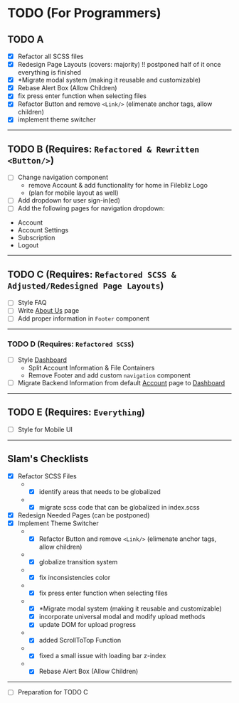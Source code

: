 # TODO (For Programmers)

## TODO A

- [X] Refactor all SCSS files
- [X] Redesign Page Layouts (covers: majority) !! postponed half of it once everything is finished
- [X] *Migrate modal system (making it reusable and customizable)
- [X] Rebase Alert Box (Allow Children)
- [X] fix press enter function when selecting files
- [X] Refactor Button and remove `<Link/>` (elimenate anchor tags, allow children)
- [X] implement theme switcher

<hr/>

## TODO B (Requires: `Refactored & Rewritten <Button/>`)

- [ ] Change navigation component
  - remove Account & add functionality for home in Filebliz Logo
  - (plan for mobile layout as well)
- [ ]  Add dropdown for user sign-in(ed)
- [ ]  Add the following pages for navigation dropdown: <br/>
  - Account <br/>
  - Account Settings <br/>
  - Subscription <br/>
  - Logout

<hr/>

## TODO C (Requires: `Refactored SCSS & Adjusted/Redesigned Page Layouts`)

- [ ] Style FAQ
- [ ] Write [About Us]() page
- [ ] Add proper information in `Footer` component

<hr/>

### TODO D (Requires: `Refactored SCSS`)

- [ ] Style [Dashboard]()
  - Split Account Information & File Containers
  - Remove Footer and add custom `navigation` component
- [ ] Migrate Backend Information from default [Account]() page to [Dashboard]()

<hr/>

## TODO E (Requires: `Everything`)

- [ ] Style for Mobile UI

<hr/>

## Slam's Checklists

- [X] Refactor SCSS Files
    - - [X] identify areas that needs to be globalized
    - - [X] migrate scss code that can be globalized in index.scss
- [X] Redesign Needed Pages (can be postponed)
- [X] Implement Theme Switcher
    - - [X] Refactor Button and remove `<Link/>` (elimenate anchor tags, allow children)
    - - [X] globalize transition system
    - - [X] fix inconsistencies color

    - - [X] fix press enter function when selecting files
    - - [X] *Migrate modal system (making it reusable and customizable)
      - [X] incorporate universal modal and modify upload methods
      - [X] update DOM for upload progress

    - - [X] added ScrollToTop Function
    - - [X] fixed a small issue with loading bar z-index
    - - [X] Rebase Alert Box (Allow Children)

<hr/>

- [ ] Preparation for TODO C 
